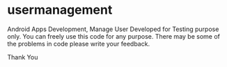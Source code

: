 # usermanagement
Android Apps Development, Manage User
Developed for Testing purpose only.
You can freely use this code for any purpose.
There may be some of the problems in code please write your feedback.

Thank You
